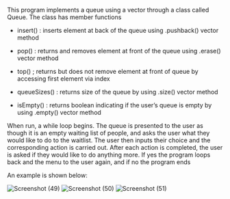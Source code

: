 This program implements a queue using a vector through a class called Queue. The class has member functions 

- insert() : inserts element at back of the queue using .pushback() vector method 

- pop() : returns and removes element at front of the queue using .erase() vector method 

- top() ; returns but does not remove element at front of queue by accessing first element via index 

- queueSizes() : returns size of the queue by using .size() vector method 

- isEmpty() : returns boolean indicating if the user’s queue is empty by using .empty() vector method 

 

When run, a while loop begins.  The queue is presented to the user as though it is an empty waiting list of people, and asks the user what they would like to do to the waitlist. The user then inputs their choice and the corresponding action is carried out. After each action is completed, the user is asked if they would like to do anything more. If yes the program loops back and the menu to the user again, and if no the program ends 

 

An example is shown below: 


![Screenshot (49)](https://user-images.githubusercontent.com/98354701/232258797-9bde7b60-3fa7-4d31-b108-4d489afae649.png)
![Screenshot (50)](https://user-images.githubusercontent.com/98354701/232258798-81f0a7a6-3ef7-44e1-bf12-597dd7c361f1.png)
![Screenshot (51)](https://user-images.githubusercontent.com/98354701/232258799-4220c4e2-a7e1-4cfb-9b71-bb6c5aebe15d.png)
